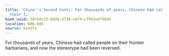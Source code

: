 ```yaml
---
title: 'China''s Second Conti: For thousands of years, Chinese had called people on
  their f…'
book_uuid: 307e8c35-0ddd-4738-ad74-cf9d2e4f8605
location: 606-606
source: kindle
---
```


For thousands of years, Chinese had called people on their frontier barbarians, and now the stereotype had been reversed.